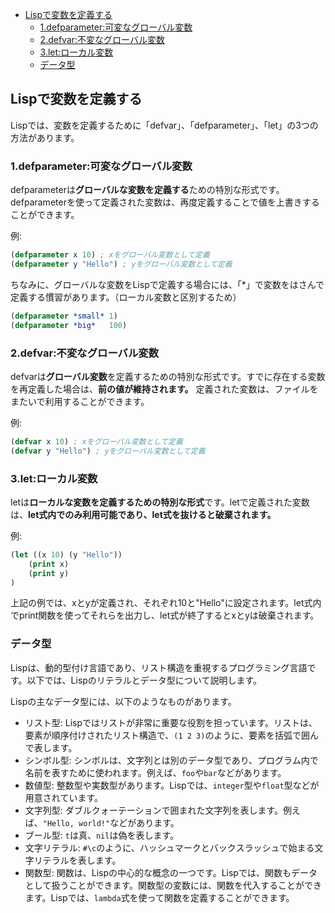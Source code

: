 
- [Lispで変数を定義する](#lispで変数を定義する)
  - [1.defparameter:可変なグローバル変数](#1defparameter可変なグローバル変数)
  - [2.defvar:不変なグローバル変数](#2defvar不変なグローバル変数)
  - [3.let:ローカル変数](#3letローカル変数)
  - [データ型](#データ型)



## Lispで変数を定義する


Lispでは、変数を定義するために「defvar」、「defparameter」、「let」の3つの方法があります。

### 1.defparameter:可変なグローバル変数

defparameterは**グローバルな変数を定義する**ための特別な形式です。 defparameterを使って定義された変数は、再度定義することで値を上書きすることができます。

例:

```lisp
(defparameter x 10) ; xをグローバル変数として定義
(defparameter y "Hello") ; yをグローバル変数として定義
```

ちなみに、グローバルな変数をLispで定義する場合には、「*」で変数をはさんで定義する慣習があります。（ローカル変数と区別するため）

```lisp
(defparameter *small* 1)
(defparameter *big*   100)
```



### 2.defvar:不変なグローバル変数

defvarは**グローバル変数**を定義するための特別な形式です。すでに存在する変数を再定義した場合は、**前の値が維持されます。** 定義された変数は、ファイルをまたいで利用することができます。


例:

```lisp
(defvar x 10) ; xをグローバル変数として定義
(defvar y "Hello") ; yをグローバル変数として定義
```


### 3.let:ローカル変数

letは**ローカルな変数を定義するための特別な形式**です。letで定義された変数は、**let式内でのみ利用可能であり、let式を抜けると破棄されます。**

例:

```lisp
(let ((x 10) (y "Hello"))
    (print x)
    (print y)
)
```

上記の例では、xとyが定義され、それぞれ10と"Hello"に設定されます。let式内でprint関数を使ってそれらを出力し、let式が終了するとxとyは破棄されます。





### データ型

Lispは、動的型付け言語であり、リスト構造を重視するプログラミング言語です。以下では、Lispのリテラルとデータ型について説明します。

Lispの主なデータ型には、以下のようなものがあります。

* リスト型: Lispではリストが非常に重要な役割を担っています。リストは、要素が順序付けされたリスト構造で、`(1 2 3)`のように、要素を括弧で囲んで表します。
* シンボル型: シンボルは、文字列とは別のデータ型であり、プログラム内で名前を表すために使われます。例えば、`foo`や`bar`などがあります。
* 数値型: 整数型や実数型があります。Lispでは、`integer`型や`float`型などが用意されています。
* 文字列型: ダブルクォーテーションで囲まれた文字列を表します。例えば、`"Hello, world!"`などがあります。
* ブール型: `t`は真、`nil`は偽を表します。
* 文字リテラル: `#\c`のように、ハッシュマークとバックスラッシュで始まる文字リテラルを表します。
* 関数型: 関数は、Lispの中心的な概念の一つです。Lispでは、関数もデータとして扱うことができます。関数型の変数には、関数を代入することができます。Lispでは、`lambda`式を使って関数を定義することができます。










